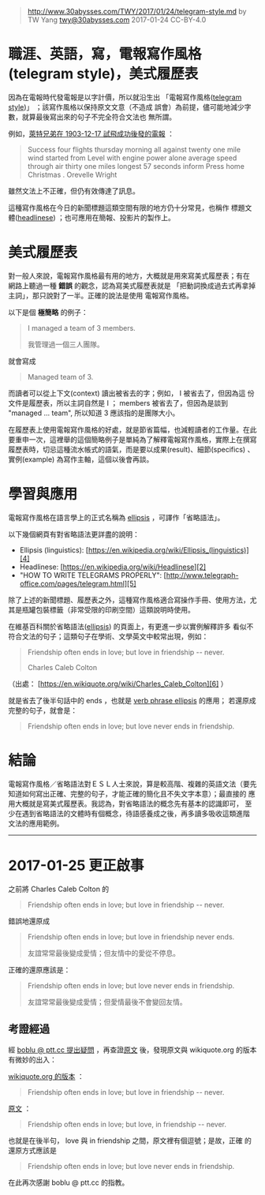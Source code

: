 ﻿> http://www.30abysses.com/TWY/2017/01/24/telegram-style.md
> by TW Yang <twy@30abysses.com> 2017-01-24 CC-BY-4.0

# 職涯、英語，寫，電報寫作風格(telegram style)，美式履歷表

因為在電報時代發電報是以字計價，所以就沿生出
「電報寫作風格([telegram style][1])」 ；該寫作風格以保持原文文意（不造成
誤會）為前提，儘可能地減少字數，就算最後寫出來的句子不完全符合文法也
無所謂。

例如，[萊特兄弟在 1903-12-17 試飛成功後發的電報][3] ：

> Success four flights thursday morning all against twenty one mile wind
> started from Level with engine power alone average speed through air
> thirty one miles longest 57 seconds inform Press home Christmas .
> Orevelle Wright

雖然文法上不正確，但仍有效傳達了訊息。

這種寫作風格在今日的新聞標題這類空間有限的地方仍十分常見，也稱作
標題文體([headlinese][2]) ；也可應用在簡報、投影片的製作上。

[1]: https://en.wikipedia.org/wiki/Telegram_style
[2]: https://en.wikipedia.org/wiki/Headlinese
[3]: https://en.wikipedia.org/wiki/Telegram_style#Example



# 美式履歷表

對一般人來說，電報寫作風格最有用的地方，大概就是用來寫美式履歷表；有在
網路上聽過一種 **錯誤** 的觀念，認為寫美式履歷表就是
「把動詞換成過去式再拿掉主詞」，那只說對了一半。正確的說法是使用
電報寫作風格。

以下是個 **極簡略** 的例子：

> I managed a team of 3 members.
>
> 我管理過一個三人團隊。

就會寫成

> Managed team of 3.

而讀者可以從上下文(context) 讀出被省去的字；例如， I  被省去了，但因為這
份文件是履歷表，所以主詞自然是 I  ； members  被省去了，但因為是談到
"managed ... team", 所以知道 3  應該指的是團隊大小。

在履歷表上使用電報寫作風格的好處，就是節省篇幅，也減輕讀者的工作量。在此
要重申一次，這裡舉的這個簡略例子是單純為了解釋電報寫作風格，實際上在撰寫
履歷表時，切忌這種流水帳式的語氣，而是要以成果(result)、細節(specifics)
、實例(example) 為寫作主軸，這個以後會再談。



# 學習與應用

電報寫作風格在語言學上的正式名稱為 [ellipsis][4]  ，可譯作「省略語法」。

[4]: https://en.wikipedia.org/wiki/Ellipsis_(linguistics)

以下幾個網頁有對省略語法更詳盡的說明：

* Ellipsis (linguistics): [https://en.wikipedia.org/wiki/Ellipsis_(linguistics)][4]
* Headlinese: [https://en.wikipedia.org/wiki/Headlinese][2]
* "HOW TO WRITE TELEGRAMS PROPERLY": [http://www.telegraph-office.com/pages/telegram.html][5]

[5]: http://www.telegraph-office.com/pages/telegram.html

除了上述的新聞標題、履歷表之外，這種寫作風格適合寫操作手冊、使用方法，尤
其是瓶罐包裝標籤（非常受限的印刷空間）這類說明時使用。

在維基百科關於省略語法([ellipsis][4]) 的頁面上，有更進一步以實例解釋許多
看似不符合文法的句子；這類句子在學術、文學英文中較常出現，例如：

> Friendship often ends in love; but love in friendship -- never.
> 
> Charles Caleb Colton

（出處： [https://en.wikiquote.org/wiki/Charles_Caleb_Colton][6]  ）

[6]: https://en.wikiquote.org/wiki/Charles_Caleb_Colton

就是省去了後半句話中的 ends ，也就是 [verb phrase ellipsis][7]  的應用；
若還原成完整的句子，就會是：

> Friendship often ends in love; but love never ends in friendship.

[7]: https://en.wikipedia.org/wiki/Verb_phrase_ellipsis



# 結論

電報寫作風格／省略語法對ＥＳＬ人士來說，算是較高階、複雜的英語文法（要先
知道如何寫出正確、完整的句子，才能正確的簡化且不失文字本意）；最直接的
應用大概就是寫美式履歷表。我認為，對省略語法的概念先有基本的認識即可，
至少在遇到省略語法的文體時有個概念，待語感養成之後，再多讀多吸收這類進階
文法的應用範例。



---
# 2017-01-25  更正啟事

之前將 Charles Caleb Colton 的

> Friendship often ends in love; but love in friendship -- never.

錯誤地還原成

> Friendship often ends in love; but love in friendship never ends.
>
> 友誼常常最後變成愛情；但友情中的愛從不停息。

正確的還原應該是：

> Friendship often ends in love; but love never ends in friendship.
>
> 友誼常常最後變成愛情；但愛情最後不會變回友情。

##  考證經過

經 [boblu @ ptt.cc 提出疑問][8] ，再查證[原文][9] 後，發現原文與
wikiquote.org 的版本有微妙的出入：

[8]: https://www.ptt.cc/bbs/Oversea_Job/M.1485260723.A.672.html
[9]: https://archive.org/details/laconormanythin11coltgoog

[wikiquote.org 的版本][6] ：

> Friendship often ends in love; but love in friendship -- never.

[原文][9] ：

> Friendship often ends in love; but love, in friendship -- never.

也就是在後半句， love 與 in friendship  之間，原文裡有個逗號；是故，正確
的還原方式應該是

> Friendship often ends in love; but love never ends in friendship.

在此再次感謝 boblu @ ptt.cc 的指教。

